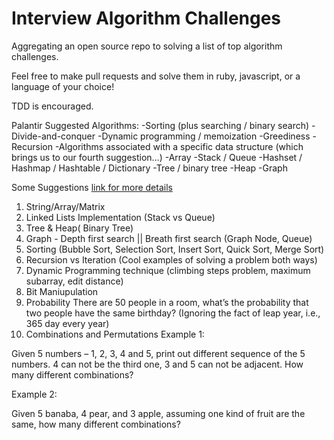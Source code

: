 Interview Algorithm Challenges
==============================

Aggregating an open source repo to solving a list of top algorithm challenges.

Feel free to make pull requests and solve them in ruby, javascript, or a language of your choice!

TDD is encouraged.

Palantir Suggested Algorithms:
-Sorting (plus searching / binary search)
-Divide-and-conquer
-Dynamic programming / memoization
-Greediness
-Recursion
-Algorithms associated with a specific data structure (which brings us to our fourth suggestion…)
-Array
-Stack / Queue
-Hashset / Hashmap / Hashtable / Dictionary
-Tree / binary tree
-Heap
-Graph

Some Suggestions
[link for more details](http://www.programcreek.com/2012/11/top-10-algorithms-for-coding-interview/)

1. String/Array/Matrix
2. Linked Lists Implementation (Stack vs Queue)
3. Tree & Heap( Binary Tree)
4. Graph - Depth first search || Breath first search (Graph Node, Queue)
5. Sorting (Bubble Sort, Selection Sort, Insert Sort, Quick Sort, Merge Sort)
6. Recursion vs Iteration (Cool examples of solving a problem both ways)
7. Dynamic Programming technique (climbing steps problem, maximum subarray, edit distance)
8. Bit Maniupulation
9. Probability
 There are 50 people in a room, what’s the probability that two people have the same birthday? (Ignoring the fact of leap year, i.e., 365 day every year)
10. Combinations and Permutations
  Example 1:
  
  Given 5 numbers – 1, 2, 3, 4 and 5, print out different sequence of the 5 numbers. 4 can not be the third one, 3 and 5 can not be adjacent. How many different combinations?
  
  Example 2:
  
  Given 5 banaba, 4 pear, and 3 apple, assuming one kind of fruit are the same, how many different combinations?
